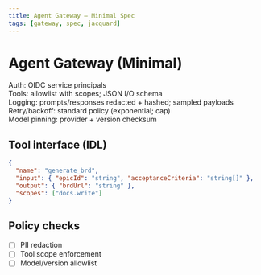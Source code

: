 ```yaml
---
title: Agent Gateway — Minimal Spec
tags: [gateway, spec, jacquard]
---
```


# Agent Gateway (Minimal)

Auth: OIDC service principals  
Tools: allowlist with scopes; JSON I/O schema  
Logging: prompts/responses redacted + hashed; sampled payloads  
Retry/backoff: standard policy (exponential; cap)  
Model pinning: provider + version checksum

## Tool interface (IDL)
```json
{
  "name": "generate_brd",
  "input": { "epicId": "string", "acceptanceCriteria": "string[]" },
  "output": { "brdUrl": "string" },
  "scopes": ["docs.write"]
}
```

## Policy checks
- [ ] PII redaction
- [ ] Tool scope enforcement
- [ ] Model/version allowlist
